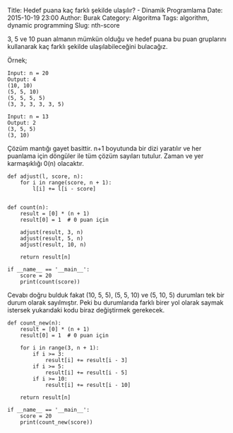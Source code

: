 Title: Hedef puana kaç farklı şekilde ulaşılır? - Dinamik Programlama
Date: 2015-10-19 23:00
Author: Burak
Category: Algoritma
Tags: algorithm, dynamic programming
Slug: nth-score

3, 5 ve 10 puan almanın mümkün olduğu ve hedef puana bu puan gruplarını kullanarak kaç farklı şekilde ulaşılabileceğini bulacağız.

Örnek;

```
Input: n = 20
Output: 4
(10, 10)
(5, 5, 10)
(5, 5, 5, 5)
(3, 3, 3, 3, 3, 5)

Input: n = 13
Output: 2
(3, 5, 5)
(3, 10)
```

Çözüm mantığı gayet basittir. n+1 boyutunda bir dizi yaratılır ve her puanlama için döngüler ile tüm çözüm sayıları tutulur. Zaman ve yer karmaşıklığı 0(n) olacaktır.

```
def adjust(l, score, n):
    for i in range(score, n + 1):
        l[i] += l[i - score]


def count(n):
    result = [0] * (n + 1)
    result[0] = 1  # 0 puan için

    adjust(result, 3, n)
    adjust(result, 5, n)
    adjust(result, 10, n)

    return result[n]

if __name__ == '__main__':
    score = 20
    print(count(score))
```

Cevabı doğru bulduk fakat (10, 5, 5), (5, 5, 10) ve (5, 10, 5) durumları tek bir durum olarak sayılmıştır. Peki bu durumlarıda farklı birer yol olarak saymak istersek yukarıdaki kodu biraz değiştirmek gerekecek.

```
def count_new(n):
    result = [0] * (n + 1)
    result[0] = 1  # 0 puan için

    for i in range(3, n + 1):
        if i >= 3:
            result[i] += result[i - 3]
        if i >= 5:
            result[i] += result[i - 5]
        if i >= 10:
            result[i] += result[i - 10]

    return result[n]

if __name__ == '__main__':
    score = 20
    print(count_new(score))
```
